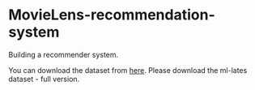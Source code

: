 # MovieLens-recommendation-system
Building a recommender system.

You can download the dataset from [here](https://grouplens.org/datasets/movielens/). Please download the ml-lates dataset - full version.
